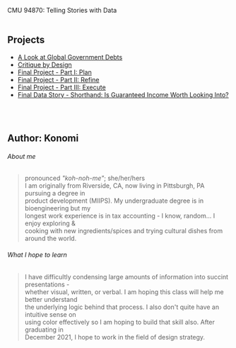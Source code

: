 CMU 94870: Telling Stories with Data
<br><br>
## Projects
* [A Look at Global Government Debts](https://konomi-n.github.io/Portfolio/a2)
* [Critique by Design](https://konomi-n.github.io/Portfolio/a3-a4)
* [Final Project - Part I: Plan](http://konomi-n.github.io/Portfolio/p1)
* [Final Project - Part II: Refine](http://konomi-n.github.io/Portfolio/p2)
* [Final Project - Part III: Execute](http://konomi-n.github.io/Portfolio/p3)
* [Final Data Story - Shorthand: Is Guaranteed Income Worth Looking Into?](https://carnegiemellon.shorthandstories.com/gi/index.html)

<br><br>
## Author: Konomi
###### About me
> pronounced _"koh-noh-me"_; she/her/hers <br>
> I am originally from Riverside, CA, now living in Pittsburgh, PA pursuing a degree in <br>
> product development (MIIPS). My undergraduate degree is in bioengineering but my <br> 
> longest work experience is in tax accounting - I know, random... I enjoy exploring & <br>
> cooking with new ingredients/spices and trying cultural dishes from around the world. <br>

###### What I hope to learn
> I have difficultly condensing large amounts of information into succint presentations - <br>
> whether visual, written, or verbal. I am hoping this class will help me better understand <br>
> the underlying logic behind that process. I also don't quite have an intuitive sense on <br>
> using color effectively so I am hoping to build that skill also. After graduating in <br>
> December 2021, I hope to work in the field of design strategy.
